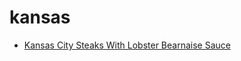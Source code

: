 # kansas

 * [Kansas City Steaks With Lobster Bearnaise Sauce](index/k/kansas-city-steaks-with-lobster-bearnaise-sauce-234139.json)
